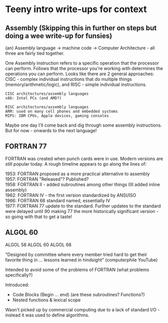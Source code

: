 # Teeny intro write-ups for context

## Assembly (Skipping this in further on steps but doing a wee write-up for funsies)

(an) Assembly language -> machine code -> Computer Architecture - all three are fairly tied together.

One Assembly instruction refers to a specific operation that the processor can perform. Follows that the processor you're working with determines the operations you can perform. Looks like there are 2 general approaches: CISC - complex individual instructions that do multiple things (memory/arithmetic/logic), and RISC - simple individual instructions.

```
CISC architectures/assembly languages
x86: Intel PCs (and AMD?)

RISC architectures/assembly languages
ARM: used on many cell phones and embedded systems
MIPS: IBM CPUs, Apple devices, gaming consoles
```

Maybe one day I'll come back and dig through some assembly instructions. But for now - onwards to the next language!

## FORTRAN 77

FORTRAN was created when punch cards were in use. Modern versions are still popular today. A rough timeline appears to go along the lines of:

1953: FORTRAN proposed as a more practical alternative to assembly  
1957: FORTRAN "Released"? Published?  
1958: FORTRAN II - added subroutines among other things (III added inline assembly)  
1962: FORTRAN IV - the first version standardized by ANSI/ISO  
1966: FORTRAN 66 standard named, essentially IV  
1977: FORTRAN 77 update to the standard. Further updates to the standard were delayed until 90 making 77 the more historically significant version - so going with that to get a taste!   

## ALGOL 60

ALGOL 58
ALGOL 60
ALGOL 68

"Designed by committee where every member tried hard to get their favorite thing in ... lessons learned in hindsight" (computerphile YouTube)

Intended to avoid some of the problems of FORTRAN (what problems specifically?)

Introduced:
 - Code Blocks (Begin ... end) (are these subroutines? Functions?)
 - Nested functions & lexical scope

Wasn't picked up by commercial computing due to a lack of standard I/O - instead it was used to define algorithms.
